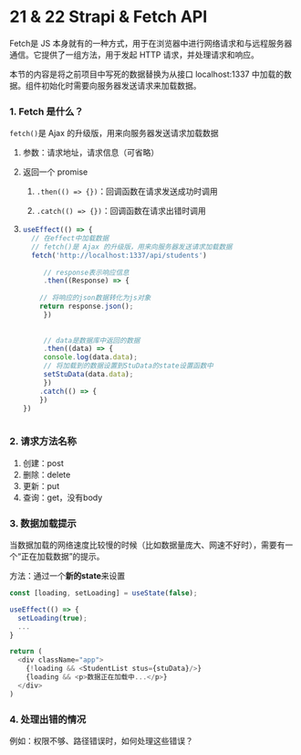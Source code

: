 # 21 & 22 Strapi & Fetch API

Fetch是 JS 本身就有的一种方式，用于在浏览器中进行网络请求和与远程服务器通信。它提供了一组方法，用于发起 HTTP 请求，并处理请求和响应。

本节的内容是将之前项目中写死的数据替换为从接口 localhost:1337 中加载的数据。组件初始化时需要向服务器发送请求来加载数据。

### 1. Fetch 是什么？

`fetch()`是 Ajax 的升级版，用来向服务器发送请求加载数据

1. 参数：请求地址，请求信息（可省略）

2. 返回一个 promise

   1. `.then(() => {})`：回调函数在请求发送成功时调用

   1. `.catch(() => {})`：回调函数在请求出错时调用

1. ```JavaScript
   useEffect(() => {
     // 在effect中加载数据
     // fetch()是 Ajax 的升级版，用来向服务器发送请求加载数据
     fetch('http://localhost:1337/api/students')
     
     	// response表示响应信息
   		.then((Response) => {
       
       // 将响应的json数据转化为js对象
       return response.json();
   		})
     
     
   		// data是数据库中返回的数据
   		.then((data) => {
       	console.log(data.data);
       	// 将加载到的数据设置到StuData的state设置函数中
       	setStuData(data.data);
   		})
       .catch(() => {
       })
   })
   
   
   
   ```

### 2. 请求方法名称

1. 创建：post
2. 删除：delete
3. 更新：put
4. 查询：get，没有body

### 3. 数据加载提示

当数据加载的网络速度比较慢的时候（比如数据量庞大、网速不好时），需要有一个“正在加载数据”的提示。

方法：通过一个**新的state**来设置

```javascript
const [loading, setLoading] = useState(false);

useEffect(() => {
  setLoading(true);
  ...
}

return (
  <div className="app">
  	{!loading && <StudentList stus={stuData}/>}
    {loading && <p>数据正在加载中...</p>}
  </div>
)
```

### 4. 处理出错的情况

例如：权限不够、路径错误时，如何处理这些错误？

